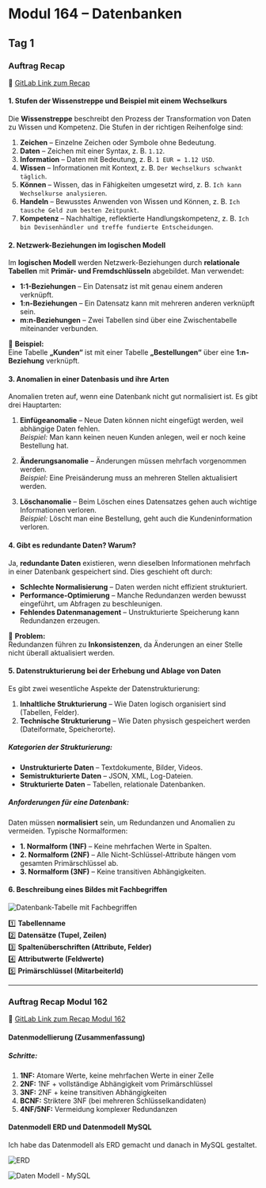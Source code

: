 # Modul 164 – Datenbanken

## Tag 1

### Auftrag Recap  
🔗 [GitLab Link zum Recap](https://gitlab.com/ch-tbz-it/Stud/m164/-/blob/main/1.Tag/Recap/Recap.md)

#### 1. Stufen der Wissenstreppe und Beispiel mit einem Wechselkurs

Die **Wissenstreppe** beschreibt den Prozess der Transformation von Daten zu Wissen und Kompetenz. Die Stufen in der richtigen Reihenfolge sind:

1. **Zeichen** – Einzelne Zeichen oder Symbole ohne Bedeutung.  
2. **Daten** – Zeichen mit einer Syntax, z. B. `1.12`.  
3. **Information** – Daten mit Bedeutung, z. B. `1 EUR = 1.12 USD`.  
4. **Wissen** – Informationen mit Kontext, z. B. `Der Wechselkurs schwankt täglich`.  
5. **Können** – Wissen, das in Fähigkeiten umgesetzt wird, z. B. `Ich kann Wechselkurse analysieren`.  
6. **Handeln** – Bewusstes Anwenden von Wissen und Können, z. B. `Ich tausche Geld zum besten Zeitpunkt`.  
7. **Kompetenz** – Nachhaltige, reflektierte Handlungskompetenz, z. B. `Ich bin Devisenhändler und treffe fundierte Entscheidungen`.

#### 2. Netzwerk-Beziehungen im logischen Modell

Im **logischen Modell** werden Netzwerk-Beziehungen durch **relationale Tabellen** mit **Primär- und Fremdschlüsseln** abgebildet. Man verwendet:

- **1:1-Beziehungen** – Ein Datensatz ist mit genau einem anderen verknüpft.  
- **1:n-Beziehungen** – Ein Datensatz kann mit mehreren anderen verknüpft sein.  
- **m:n-Beziehungen** – Zwei Tabellen sind über eine Zwischentabelle miteinander verbunden.

📌 **Beispiel:**  
Eine Tabelle **„Kunden“** ist mit einer Tabelle **„Bestellungen“** über eine **1:n-Beziehung** verknüpft.

#### 3. Anomalien in einer Datenbasis und ihre Arten

Anomalien treten auf, wenn eine Datenbank nicht gut normalisiert ist. Es gibt drei Hauptarten:

1. **Einfügeanomalie** – Neue Daten können nicht eingefügt werden, weil abhängige Daten fehlen.  
   *Beispiel:* Man kann keinen neuen Kunden anlegen, weil er noch keine Bestellung hat.

2. **Änderungsanomalie** – Änderungen müssen mehrfach vorgenommen werden.  
   *Beispiel:* Eine Preisänderung muss an mehreren Stellen aktualisiert werden.

3. **Löschanomalie** – Beim Löschen eines Datensatzes gehen auch wichtige Informationen verloren.  
   *Beispiel:* Löscht man eine Bestellung, geht auch die Kundeninformation verloren.

#### 4. Gibt es redundante Daten? Warum?

Ja, **redundante Daten** existieren, wenn dieselben Informationen mehrfach in einer Datenbank gespeichert sind. Dies geschieht oft durch:

- **Schlechte Normalisierung** – Daten werden nicht effizient strukturiert.  
- **Performance-Optimierung** – Manche Redundanzen werden bewusst eingeführt, um Abfragen zu beschleunigen.  
- **Fehlendes Datenmanagement** – Unstrukturierte Speicherung kann Redundanzen erzeugen.

🔴 **Problem:**  
Redundanzen führen zu **Inkonsistenzen**, da Änderungen an einer Stelle nicht überall aktualisiert werden.

#### 5. Datenstrukturierung bei der Erhebung und Ablage von Daten

Es gibt zwei wesentliche Aspekte der Datenstrukturierung:

1. **Inhaltliche Strukturierung** – Wie Daten logisch organisiert sind (Tabellen, Felder).  
2. **Technische Strukturierung** – Wie Daten physisch gespeichert werden (Dateiformate, Speicherorte).

##### Kategorien der Strukturierung:

- **Unstrukturierte Daten** – Textdokumente, Bilder, Videos.  
- **Semistrukturierte Daten** – JSON, XML, Log-Dateien.  
- **Strukturierte Daten** – Tabellen, relationale Datenbanken.

##### Anforderungen für eine Datenbank:

Daten müssen **normalisiert** sein, um Redundanzen und Anomalien zu vermeiden. Typische Normalformen:

- **1. Normalform (1NF)** – Keine mehrfachen Werte in Spalten.  
- **2. Normalform (2NF)** – Alle Nicht-Schlüssel-Attribute hängen vom gesamten Primärschlüssel ab.  
- **3. Normalform (3NF)** – Keine transitiven Abhängigkeiten.

#### 6. Beschreibung eines Bildes mit Fachbegriffen

![Datenbank-Tabelle mit Fachbegriffen](https://gitlab.com/ch-tbz-it/Stud/m164/-/raw/main/1.Tag/Recap/Tabelle_labelled.png)


1️⃣ **Tabellenname**  
2️⃣ **Datensätze (Tupel, Zeilen)**  
3️⃣ **Spaltenüberschriften (Attribute, Felder)**  
4️⃣ **Attributwerte (Feldwerte)**  
5️⃣ **Primärschlüssel (MitarbeiterId)**

---

### Auftrag Recap Modul 162
🔗 [GitLab Link zum Recap Modul 162](https://gitlab.com/ch-tbz-it/Stud/m164/-/tree/main/1.Tag)
 
#### **Datenmodellierung (Zusammenfassung)**

##### **Schritte:**  
1. **1NF:** Atomare Werte, keine mehrfachen Werte in einer Zelle  
2. **2NF:** 1NF + vollständige Abhängigkeit vom Primärschlüssel  
3. **3NF:** 2NF + keine transitiven Abhängigkeiten  
4. **BCNF:** Striktere 3NF (bei mehreren Schlüsselkandidaten)  
5. **4NF/5NF:** Vermeidung komplexer Redundanzen

#### **Datenmodell ERD und Datenmodell MySQL** ####

Ich habe das Datenmodell als ERD gemacht und danach in MySQL gestaltet.

![ERD](https://github.com/user-attachments/assets/df0569eb-92a9-419b-b638-c1c942cd46a5)

![Daten Modell - MySQL](https://github.com/user-attachments/assets/bfbde3ef-db81-4e87-83c5-4703e85e133c)